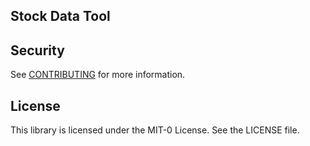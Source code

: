 ## Stock Data Tool

## Security

See [CONTRIBUTING](CONTRIBUTING.md#security-issue-notifications) for more information.

## License

This library is licensed under the MIT-0 License. See the LICENSE file.

